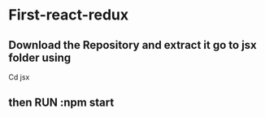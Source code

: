 # First-react-redux

## Download the Repository and extract it go to jsx folder using 
 Cd jsx
  ## then RUN :npm start
 
 
